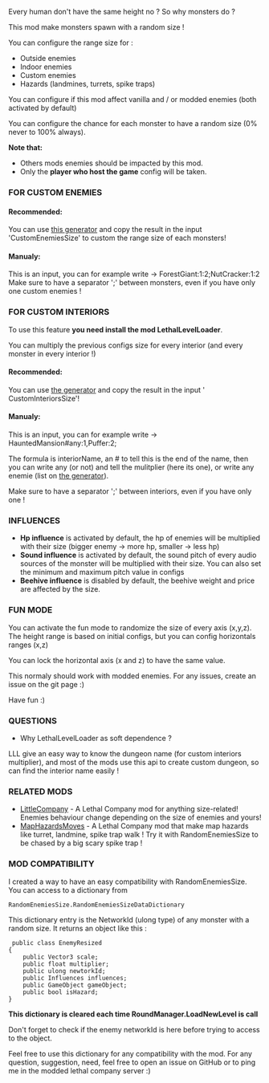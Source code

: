 Every human don't have the same height no ? So why monsters do ?

This mod make monsters spawn with a random size !

You can configure the range size for :

- Outside enemies
- Indoor enemies
- Custom enemies
- Hazards (landmines, turrets, spike traps)

You can configure if this mod affect vanilla and / or modded enemies (both activated by default)

You can configure the chance for each monster to have a random size (0% never to 100% always).

**Note that:**

- Others mods enemies should be impacted by this mod.
- Only the **player who host the game** config will be taken.

### FOR CUSTOM ENEMIES

#### Recommended:

You can use [this generator](https://wexop.github.io/RandomEnemiesSizeCustomGeneraror) and copy the result in the
input 'CustomEnemiesSize' to custom the range size of each monsters!

#### Manualy:

This is an input, you can for example write -> ForestGiant:1:2;NutCracker:1:2 Make sure to have a separator ';' between
monsters, even if you have only one custom enemies !

### FOR CUSTOM INTERIORS

To use this feature **you need install the mod LethalLevelLoader**.

You can multiply the previous configs size for every interior (and every monster in every interior !)

#### Recommended:

You can use [the generator](https://wexop.github.io/RandomEnemiesSizeCustomGeneraror) and copy the result in the input '
CustomInteriorsSize'!

#### Manualy:

This is an input, you can for example write -> HauntedMansion#any:1,Puffer:2;

The formula is interiorName, an # to tell this is the end of the name, then you can write any (or not) and tell the
mulitplier (here its one), or write any enemie (list
on [the generator](https://wexop.github.io/RandomEnemiesSizeCustomGeneraror)).

Make sure to have a separator ';' between interiors, even if you have only one !

### INFLUENCES

- **Hp influence** is activated by default, the hp of enemies will be multiplied with their size (bigger enemy -> more
  hp, smaller -> less hp)
- **Sound influence** is activated by default, the sound pitch of every audio sources of the monster will be multiplied
  with their size. You can also set the minimum and maximum pitch value in configs
- **Beehive influence** is disabled by default, the beehive weight and price are affected by the size.

### FUN MODE
You can activate the fun mode to randomize the size of every axis (x,y,z). The height range is based on initial configs,
but you can config horizontals ranges (x,z)

You can lock the horizontal axis (x and z) to have the same value.

This normaly should work with modded enemies. For any issues, create an issue on the git page :)

Have fun :)

### QUESTIONS

- Why LethalLevelLoader as soft dependence ?

LLL give an easy way to know the dungeon name (for custom interiors multiplier), and most of the mods use this api to
create custom dungeon, so can find the interior name easily !

### RELATED MODS

- [LittleCompany](https://thunderstore.io/c/lethal-company/p/Toybox/LittleCompany/) - A Lethal Company mod for anything size-related! Enemies behaviour change depending on the size of enemies and yours!
- [MapHazardsMoves](https://thunderstore.io/c/lethal-company/p/Wexop/MapHazardsMoves/) - A Lethal Company mod that make map hazards like turret, landmine, spike trap walk ! Try it with RandomEnemiesSize to be chased by a big scary spike trap ! 

### MOD COMPATIBILITY

I created a way to have an easy compatibility with RandomEnemiesSize. You can access to a dictionary from

```RandomEnemiesSize.RandomEnemiesSizeDataDictionary```

This dictionary entry is the NetworkId (ulong type) of any monster with a random size.
It returns an object like this :

``` 
 public class EnemyResized
{
    public Vector3 scale;
    public float multiplier;
    public ulong newtorkId;
    public Influences influences;
    public GameObject gameObject;
    public bool isHazard;
}
 ```

**This dictionary is cleared each time RoundManager.LoadNewLevel is call**

Don't forget to check if the enemy networkId is here before trying to access to the object.

Feel free to use this dictionary for any compatibility with the mod. For any question, suggestion, need, feel free to open an issue on GitHub or to ping me in the modded lethal company server :)

